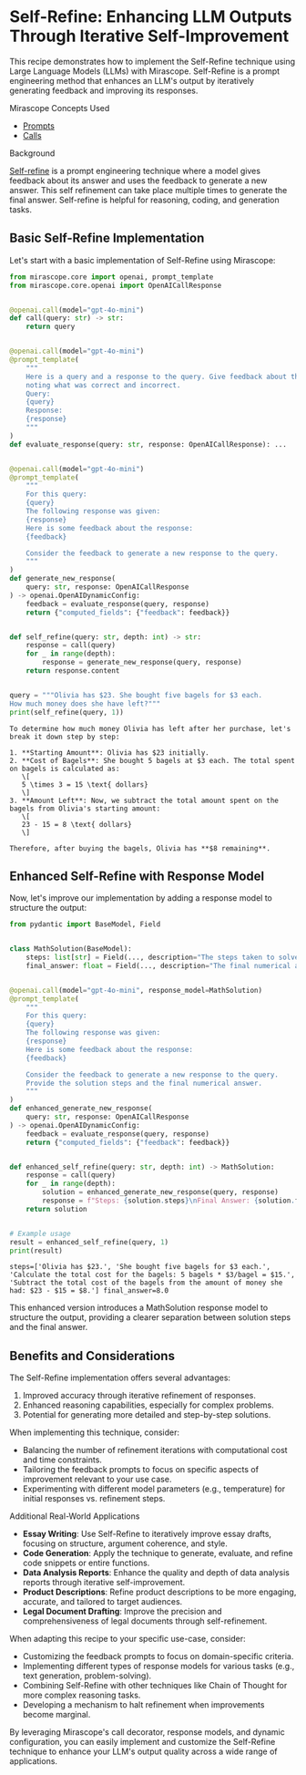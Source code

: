 # Self-Refine: Enhancing LLM Outputs Through Iterative Self-Improvement

This recipe demonstrates how to implement the Self-Refine technique using Large Language Models (LLMs) with Mirascope. Self-Refine is a prompt engineering method that enhances an LLM's output by iteratively generating feedback and improving its responses.

<div class="admonition tip">
<p class="admonition-title">Mirascope Concepts Used</p>
<ul>
<li><a href="../../../../learn/prompts/">Prompts</a></li>
<li><a href="../../../../learn/calls/">Calls</a></li>
</ul>
</div>

<div class="admonition note">
<p class="admonition-title">Background</p>
<p>
<a href="https://arxiv.org/pdf/2303.17651">Self-refine</a> is a prompt engineering technique where a model gives feedback about its answer and uses the feedback to generate a new answer. This self refinement can take place multiple times to generate the final answer. Self-refine is helpful for reasoning, coding, and generation tasks.
</p>
</div>

## Basic Self-Refine Implementation

Let's start with a basic implementation of Self-Refine using Mirascope:




```python
from mirascope.core import openai, prompt_template
from mirascope.core.openai import OpenAICallResponse


@openai.call(model="gpt-4o-mini")
def call(query: str) -> str:
    return query


@openai.call(model="gpt-4o-mini")
@prompt_template(
    """
    Here is a query and a response to the query. Give feedback about the answer,
    noting what was correct and incorrect.
    Query:
    {query}
    Response:
    {response}
    """
)
def evaluate_response(query: str, response: OpenAICallResponse): ...


@openai.call(model="gpt-4o-mini")
@prompt_template(
    """
    For this query:
    {query}
    The following response was given:
    {response}
    Here is some feedback about the response:
    {feedback}

    Consider the feedback to generate a new response to the query.
    """
)
def generate_new_response(
    query: str, response: OpenAICallResponse
) -> openai.OpenAIDynamicConfig:
    feedback = evaluate_response(query, response)
    return {"computed_fields": {"feedback": feedback}}


def self_refine(query: str, depth: int) -> str:
    response = call(query)
    for _ in range(depth):
        response = generate_new_response(query, response)
    return response.content


query = """Olivia has $23. She bought five bagels for $3 each.
How much money does she have left?"""
print(self_refine(query, 1))
```

    To determine how much money Olivia has left after her purchase, let's break it down step by step:
    
    1. **Starting Amount**: Olivia has $23 initially.
    2. **Cost of Bagels**: She bought 5 bagels at $3 each. The total spent on bagels is calculated as:
       \[
       5 \times 3 = 15 \text{ dollars}
       \]
    3. **Amount Left**: Now, we subtract the total amount spent on the bagels from Olivia's starting amount:
       \[
       23 - 15 = 8 \text{ dollars}
       \]
    
    Therefore, after buying the bagels, Olivia has **$8 remaining**.


## Enhanced Self-Refine with Response Model

Now, let's improve our implementation by adding a response model to structure the output:



```python
from pydantic import BaseModel, Field


class MathSolution(BaseModel):
    steps: list[str] = Field(..., description="The steps taken to solve the problem")
    final_answer: float = Field(..., description="The final numerical answer")


@openai.call(model="gpt-4o-mini", response_model=MathSolution)
@prompt_template(
    """
    For this query:
    {query}
    The following response was given:
    {response}
    Here is some feedback about the response:
    {feedback}

    Consider the feedback to generate a new response to the query.
    Provide the solution steps and the final numerical answer.
    """
)
def enhanced_generate_new_response(
    query: str, response: OpenAICallResponse
) -> openai.OpenAIDynamicConfig:
    feedback = evaluate_response(query, response)
    return {"computed_fields": {"feedback": feedback}}


def enhanced_self_refine(query: str, depth: int) -> MathSolution:
    response = call(query)
    for _ in range(depth):
        solution = enhanced_generate_new_response(query, response)
        response = f"Steps: {solution.steps}\nFinal Answer: {solution.final_answer}"
    return solution


# Example usage
result = enhanced_self_refine(query, 1)
print(result)
```

    steps=['Olivia has $23.', 'She bought five bagels for $3 each.', 'Calculate the total cost for the bagels: 5 bagels * $3/bagel = $15.', 'Subtract the total cost of the bagels from the amount of money she had: $23 - $15 = $8.'] final_answer=8.0


This enhanced version introduces a MathSolution response model to structure the output, providing a clearer separation between solution steps and the final answer.

## Benefits and Considerations

The Self-Refine implementation offers several advantages:

1. Improved accuracy through iterative refinement of responses.
2. Enhanced reasoning capabilities, especially for complex problems.
3. Potential for generating more detailed and step-by-step solutions.

When implementing this technique, consider:

- Balancing the number of refinement iterations with computational cost and time constraints.
- Tailoring the feedback prompts to focus on specific aspects of improvement relevant to your use case.
- Experimenting with different model parameters (e.g., temperature) for initial responses vs. refinement steps.

<div class="admonition tip">
<p class="admonition-title">Additional Real-World Applications</p>
<ul>
<li><b>Essay Writing</b>: Use Self-Refine to iteratively improve essay drafts, focusing on structure, argument coherence, and style.</li>
<li><b>Code Generation</b>: Apply the technique to generate, evaluate, and refine code snippets or entire functions.</li>
<li><b>Data Analysis Reports</b>: Enhance the quality and depth of data analysis reports through iterative self-improvement.</li>
<li><b>Product Descriptions</b>: Refine product descriptions to be more engaging, accurate, and tailored to target audiences.</li>
<li><b>Legal Document Drafting</b>: Improve the precision and comprehensiveness of legal documents through self-refinement.</li>
</ul>
</div>

When adapting this recipe to your specific use-case, consider:

- Customizing the feedback prompts to focus on domain-specific criteria.
- Implementing different types of response models for various tasks (e.g., text generation, problem-solving).
- Combining Self-Refine with other techniques like Chain of Thought for more complex reasoning tasks.
- Developing a mechanism to halt refinement when improvements become marginal.

By leveraging Mirascope's call decorator, response models, and dynamic configuration, you can easily implement and customize the Self-Refine technique to enhance your LLM's output quality across a wide range of applications.
